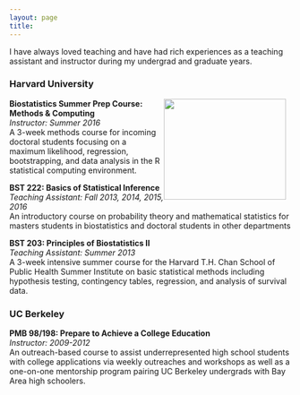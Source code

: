 ```yaml
---
layout: page
title: 
---
```


I have always loved teaching and have had rich experiences as a teaching assistant and instructor during my undergrad and graduate years.

### Harvard University ###
<img src="https://jgrons.github.io/img/me_teaching.jpg"
     style="float: right; margin-right: 10px;"
     width="218" height="180" />
**Biostatistics Summer Prep Course: Methods & Computing**   
*Instructor: Summer 2016*    
A 3-week methods course for incoming doctoral students focusing on a maximum likelihood, regression, bootstrapping, and data analysis in the R statistical computing environment.


**BST 222: Basics of Statistical Inference**   
*Teaching Assistant: Fall 2013, 2014, 2015, 2016*    
An introductory course on probability theory and mathematical statistics for masters students in biostatistics and doctoral students in other departments

**BST 203: Principles of Biostatistics II**   
*Teaching Assistant: Summer 2013*    
A 3-week intensive summer course for the Harvard T.H. Chan School of Public Health Summer Institute on basic statistical methods including hypothesis testing, contingency tables, regression, and analysis of survival data. 
	
### UC Berkeley ###
**PMB 98/198: Prepare to Achieve a College Education**   
*Instructor: 2009-2012*    
An outreach-based course to assist underrepresented high school students with college applications via weekly outreaches and workshops as well as a one-on-one mentorship program pairing UC Berkeley undergrads with Bay Area high schoolers.
